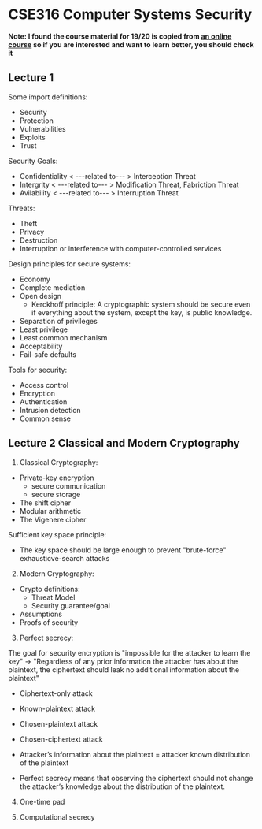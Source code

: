 # CSE316 Computer Systems Security

**Note: I found the course material for 19/20 is copied from [an online course](www.coursera.org/learn/cryptography) so if you are interested and want to learn better, you should check it**

## Lecture 1

Some import definitions: 

* Security
* Protection
* Vulnerabilities
* Exploits
* Trust

Security Goals:

* Confidentiality < ---related to--- > Interception Threat
* Intergrity  < ---related to--- >  Modification Threat, Fabriction Threat
* Avilability < ---related to--- > Interruption Threat

Threats:

* Theft
* Privacy
* Destruction
* Interruption or interference with computer-controlled services


Design principles for secure systems:

* Economy
* Complete mediation
* Open design
    * Kerckhoff principle: A cryptographic system should be secure even if everything about the system, except the key, is public knowledge.
* Separation of privileges
* Least privilege
* Least common mechanism
* Acceptability
* Fail-safe defaults

Tools for security:

* Access control
* Encryption
* Authentication
* Intrusion detection
* Common sense


## Lecture 2 Classical and Modern Cryptography

1. Classical Cryptography:

* Private-key encryption
    * secure communication
    * secure storage
* The shift cipher
* Modular arithmetic
* The Vigenere cipher

Sufficient key space principle:
* The key space should be large enough to prevent "brute-force" exhausticve-search attacks


2. Modern Cryptography:

* Crypto definitions:
    * Threat Model
    * Security guarantee/goal
* Assumptions
* Proofs of security

3. Perfect secrecy:

The goal for security encryption is "impossible for the attacker to learn the key" -> "Regardless of any prior information the attacker has about the plaintext, the ciphertext should leak no additional information about the plaintext"


* Ciphertext-only attack
* Known-plaintext attack
* Chosen-plaintext attack
* Chosen-ciphertext attack

* Attacker’s information about the plaintext = attacker known distribution of the plaintext
* Perfect secrecy means that observing the ciphertext should not change the attacker’s knowledge about the distribution of the plaintext.

4. One-time pad

5. Computational secrecy
